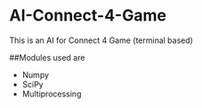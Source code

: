 # AI-Connect-4-Game
This is an AI for Connect 4 Game (terminal based)

##Modules used are
* Numpy
* SciPy
* Multiprocessing
